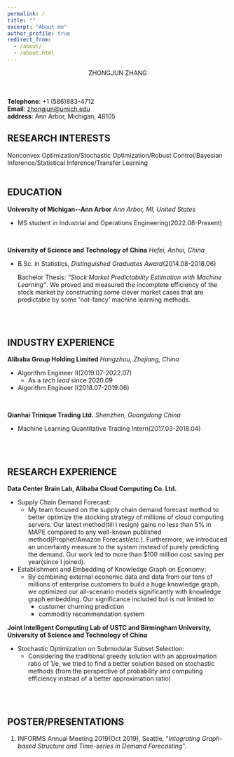 ```yaml
---
permalink: /
title: ""
excerpt: "About me"
author_profile: true
redirect_from: 
  - /about/
  - /about.html
---
```

<div style="text-align: center"> ZHONGJUN ZHANG </div>
<br>
<br>

**Telephone**: +1 (586)883-4712 \
**Email**: zhongjun@umich.edu\
**address**: Ann Arbor, Michigan, 48105
<br>


## RESEARCH INTERESTS
Nonconvex Optimization/Stochastic Optimization/Robust Control/Bayesian Inference/Statistical Inference/Transfer Learning
<br>
<br>

## EDUCATION
**University of Michigan--Ann Arbor**
*Ann Arbor, MI, United States*
- MS student in Industrial and Operations Engineering(2022.08-Present)
<br>

**University of Science and Technology of China**
*Hefei, Anhui, China*
- B.Sc. in Statistics, *Distinguished Graduates Award*(2014.08-2018.06)

  Bachelor Thesis: *"Stock Market Predictability Estimation with Machine Learning"*. We proved and measured the incomplete efficiency of the stock market by constructing some clever market cases that are predictable by some 'not-fancy' machine learning methods.
<br>
<br>

## INDUSTRY EXPERIENCE
**Alibaba Group Holding Limited**
*Hangzhou, Zhejiang, China*
- Algorithm Engineer II(2019.07-2022.07)
  - As a *tech lead* since 2020.09 
- Algorithm Engineer I(2018.07-2019.06)
<br>

**Qianhai Trinique Trading Ltd.**
*Shenzhen, Guangdong China*
- Machine Learning Quantitative Trading Intern(2017.03-2018.04)
<br>
<br>
 
## RESEARCH EXPERIENCE

**Data Center Brain Lab, Alibaba Cloud Computing Co. Ltd.**
  - Supply Chain Demand Forecast: 
    - My team focused on the supply chain demand forecast method to better optimize the stocking strategy of millions of cloud computing servers. Our latest method(till I resign) gains no less than 5% in MAPE compared to any well-known published method(Prophet/Amazon Forecast/etc.). Furthermore, we introduced an uncertainty measure to the system instead of purely predicting the demand. Our work led to more than $100 million cost saving per year(since I joined). 
  - Establishment and Embedding of Knowledge Graph on Economy: 
    - By combining external economic data and data from our tens of millions of enterprise customers to build a huge knowledge graph, we optimized our all-scenario models significantly with knowledge graph embedding. Our significance included but is not limited to:
      - customer churning prediction
      - commodity recommendation system

**Joint Intelligent Computing Lab of USTC and Birmingham University, University of Science and Technology of China**
  - Stochastic Optimization on Submodular Subset Selection: 
    - Considering the traditional greedy solution with an approximation ratio of 1/e, we tried to find a better solution based on stochastic methods (from the perspective of probability and computing efficiency instead of a better approximation ratio)
<br>
<br>

## POSTER/PRESENTATIONS
1. INFORMS Annual Meeting 2019(Oct 2019), Seattle, "*Integrating Graph-based Structure and Time-series in Demand Forecasting*".
<br>
<br>

